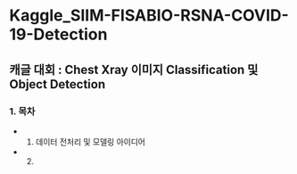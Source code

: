 # Kaggle_SIIM-FISABIO-RSNA-COVID-19-Detection

## 캐글 대회 : Chest Xray 이미지 Classification 및 Object Detection

### 1. 목차
- 1) 데이터 전처리 및 모델링 아이디어
- 2) 
